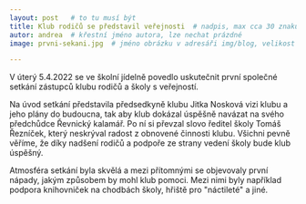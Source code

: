```yaml
---
layout: post   # to tu musí být
title: Klub rodičů se představil veřejnosti  # nadpis, max cca 30 znaků (vyzkoušet)
autor: andrea  # křestní jméno autora, lze nechat prázdné
image: prvni-sekani.jpg  # jméno obrázku v adresáři img/blog, velikost 900x600

---
```

V úterý 5.4.2022 se ve školní jídelně povedlo uskutečnit první společné setkání zástupců klubu rodičů a školy s veřejností.

<!--vice-->

Na úvod setkání představila předsedkyně klubu Jitka Nosková vizi klubu a jeho plány do budoucna, tak aby klub dokázal úspěšně navázat na svého předchůdce Řevnický kalamář. 
Po ní si převzal slovo ředitel školy Tomáš Řezníček, který neskrýval radost z obnovené činnosti klubu. Všichni pevně věříme, že díky nadšení rodičů a podpoře ze strany vedení školy bude klub úspěšný. 

Atmosféra setkání byla skvělá a mezi přítomnými se objevovaly první nápady, jakým způsobem by mohl klub pomoci. Mezi nimi byly například podpora knihovniček na chodbách školy, hřiště pro "náctileté" a jiné.





<!--quote-->
